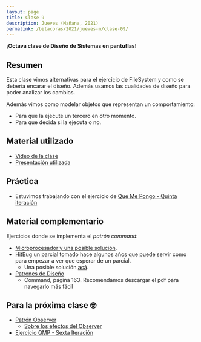 ```yaml
---
layout: page
title: Clase 9
description: Jueves (Mañana, 2021)
permalink: /bitacoras/2021/jueves-m/clase-09/
---
```


**¡Octava clase de Diseño de Sistemas en pantuflas!**

## Resumen

Esta clase vimos alternativas para el ejercicio de FileSystem y como se debería encarar el diseño. Además usamos las cualidades de diseño para poder analizar los cambios.

Además vimos como modelar objetos que representan un comportamiento:

- Para que la ejecute un tercero en otro momento.
- Para que decida si la ejecuta o no.

## Material utilizado

- [Video de la clase](https://us02web.zoom.us/rec/share/udQpPajL9mpLQ6_c-BuYRo8gLpzET6a80CNP-vEKzUv6tTa_3HclzNBba55LQ8rO?startTime=1591273596000)
- [Presentación utilizada](https://docs.google.com/presentation/d/1b3xGYTRlbEWvCp5dWOlJ-hPsZF5d_DSFCEY1x3hvHkY)

## Práctica

- Estuvimos trabajando con el ejercicio de [Qué Me Pongo - Quinta iteración](https://docs.google.com/document/d/1wS622pMwZrDK9ilL_hEt5bBE04vKUKZILx8cIQ-aQzU/edit?usp=sharing)

## Material complementario

Ejercicios donde se implementa el _patrón command_:

- [Microprocesador y una posible solución](https://docs.google.com/document/d/1-esJOhKb_yAABls-XdRrEYHzCv4yn-qqFtCu3xpgCg0/edit).
- [HitBug](https://docs.google.com/document/d/1TngwZCctCp4qKsdw89HLUc_GLSb6mxZ7_lJTTj3TOLM/edit) un parcial tomado hace algunos años que puede servir como para empezar a ver que esperar de un parcial.
  - Una posible solución [acá](https://docs.google.com/document/d/1_ftxB1gTeNkN1qN_EMEIaF0vgtLkcH1SHwk-XA5_S1s/edit#).
- [Patrones de Diseño](http://www.uml.org.cn/c++/pdf/DesignPatterns.pdf)
  - Command, página 163. Recomendamos descargar el pdf para navegarlo más fácil

## Para la próxima clase 🤓

- [Patrón Observer](https://docs.google.com/document/d/1h8Cce8faTG65RXoElPvAsPS-I8H2MxMbemzMcYCL56I/edit)
  - [Sobre los efectos del Observer](https://docs.google.com/document/d/1UwTcRLugqDgZuqfWvOxckwk27UBjDo70AF1znzX24QM/edit#heading=h.y04j3mise0wn)
- [Ejercicio QMP - Sexta Iteración](https://docs.google.com/document/d/1NxqhJj70kt-_4aw-CawlISdJZyedzoOcLAVJAZVZISE/edit#)
